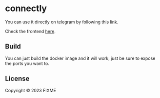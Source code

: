 # connectly

You can use it directly on telegram by following this [link](https://t.me/ConnectlyTestBot).

Check the frontend [here](https://plankton-app-qjlcy.ondigitalocean.app/).

## Build

You can just build the docker image and it will work, just be sure to expose the ports you want to.

## License

Copyright © 2023 FIXME
